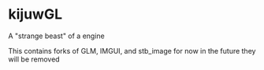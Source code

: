# kijuwGL
A "strange beast" of a engine


This contains forks of GLM, IMGUI, and stb_image for now in the future they will be removed
